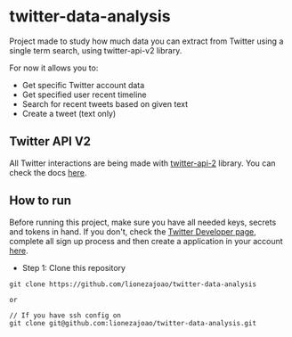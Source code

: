 # twitter-data-analysis
Project made to study how much data you can extract from Twitter using a single term search, using twitter-api-v2 library.

For now it allows you to:

- Get specific Twitter account data
- Get specified user recent timeline 
- Search for recent tweets based on given text
- Create a tweet (text only)

## Twitter API V2

All Twitter interactions are being made with [twitter-api-2](https://github.com/PLhery/node-twitter-api-v2) library. You can check the docs [here](https://github.com/PLhery/node-twitter-api-v2/tree/master/doc).

## How to run

Before running this project, make sure you have all needed keys, secrets and tokens in hand. If you don't, check the [Twitter Developer page](https://developer.twitter.com), complete all sign up process and then create a application in your account [here](https://developer.twitter.com/en/portal/projects-and-apps).

- Step 1: Clone this repository
```
git clone https://github.com/lionezajoao/twitter-data-analysis

or

// If you have ssh config on
git clone git@github.com:lionezajoao/twitter-data-analysis.git
```
